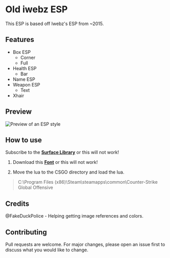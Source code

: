 # Old iwebz ESP
This ESP is based off Iwebz's ESP from ~2015.

## Features
* Box ESP
  * Corner
  * Full
* Health ESP
  * Bar
* Name ESP
* Weapon ESP
  * Text
* Xhair

## Preview
![Preview of an ESP style](https://nullified.s-ul.eu/yuRbRT21)

## How to use
Subscribe to the **[Surface Library](https://gamesense.pub/forums/viewtopic.php?id=18793)** or this will not work!

1. Download this **[Font](https://fontzone.net/font-details/visitor-tt2-brk)** or this will not work!

2. Move the lua to the CSGO directory and load the lua.
 > C:\Program Files (x86)\Steam\steamapps\common\Counter-Strike Global Offensive

## Credits
  @FakeDuckPolice
    - Helping getting image references and colors.

## Contributing
Pull requests are welcome. For major changes, please open an issue first to discuss what you would like to change.
